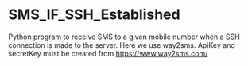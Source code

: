 # SMS_IF_SSH_Established

Python program to receive SMS to a given mobile number when a SSH connection is made to the server. Here we use way2sms.
ApiKey and secretKey must be created from https://www.way2sms.com/
